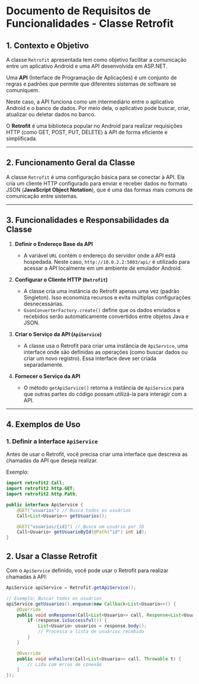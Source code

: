 # Documento de Requisitos de Funcionalidades - Classe Retrofit

## **1. Contexto e Objetivo**

A classe `Retrofit` apresentada tem como objetivo facilitar a comunicação entre um aplicativo Android e uma API desenvolvida em ASP.NET.  

Uma **API** (Interface de Programação de Aplicações) é um conjunto de regras e padrões que permite que diferentes sistemas de software se comuniquem.  

Neste caso, a API funciona como um intermediário entre o aplicativo Android e o banco de dados. Por meio dela, o aplicativo pode buscar, criar, atualizar ou deletar dados no banco.

O **Retrofit** é uma biblioteca popular no Android para realizar requisições HTTP (como GET, POST, PUT, DELETE) à API de forma eficiente e simplificada.

---

## **2. Funcionamento Geral da Classe**

A classe `Retrofit` é uma configuração básica para se conectar à API. Ela cria um cliente HTTP configurado para enviar e receber dados no formato JSON (**JavaScript Object Notation**), que é uma das formas mais comuns de comunicação entre sistemas.

---

## **3. Funcionalidades e Responsabilidades da Classe**

1. **Definir o Endereço Base da API**  
   - A variável `URL` contém o endereço do servidor onde a API está hospedada. Neste caso, `http://10.0.2.2:5003/api/` é utilizado para acessar a API localmente em um ambiente de emulador Android.

2. **Configurar o Cliente HTTP (`Retrofit`)**  
   - A classe cria uma instância do Retrofit apenas uma vez (padrão Singleton). Isso economiza recursos e evita múltiplas configurações desnecessárias.
   - `GsonConverterFactory.create()` define que os dados enviados e recebidos serão automaticamente convertidos entre objetos Java e JSON.

3. **Criar o Serviço da API (`ApiService`)**  
   - A classe usa o Retrofit para criar uma instância de `ApiService`, uma interface onde são definidas as operações (como buscar dados ou criar um novo registro). Essa interface deve ser criada separadamente.

4. **Fornecer o Serviço da API**  
   - O método `getApiService()` retorna a instância de `ApiService` para que outras partes do código possam utilizá-la para interagir com a API.

---

## **4. Exemplos de Uso**

### **1. Definir a Interface `ApiService`**  
Antes de usar o Retrofit, você precisa criar uma interface que descreva as chamadas da API que deseja realizar.  

Exemplo:  

```java
import retrofit2.Call;
import retrofit2.http.GET;
import retrofit2.http.Path;

public interface ApiService {
    @GET("usuarios") // Busca todos os usuários
    Call<List<Usuario>> getUsuarios();

    @GET("usuarios/{id}") // Busca um usuário por ID
    Call<Usuario> getUsuarioById(@Path("id") int id);
}
```
## **2. Usar a Classe Retrofit**

Com o `ApiService` definido, você pode usar o Retrofit para realizar chamadas à API:

```java
ApiService apiService = Retrofit.getApiService();

// Exemplo: Buscar todos os usuários
apiService.getUsuarios().enqueue(new Callback<List<Usuario>>() {
    @Override
    public void onResponse(Call<List<Usuario>> call, Response<List<Usuario>> response) {
        if (response.isSuccessful()) {
            List<Usuario> usuarios = response.body();
            // Processa a lista de usuários recebida
        }
    }

    @Override
    public void onFailure(Call<List<Usuario>> call, Throwable t) {
        // Lida com erros de conexão
    }
});
